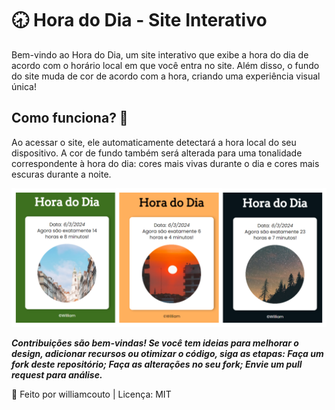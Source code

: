 # 🕣 Hora do Dia - Site Interativo 
Bem-vindo ao Hora do Dia, um site interativo que exibe a hora do dia de acordo com o horário local em que você entra no site. Além disso, o fundo do site muda de cor de acordo com a hora, criando uma experiência visual única!

## Como funciona? 🤔
Ao acessar o site, ele automaticamente detectará a hora local do seu dispositivo. A cor de fundo também será alterada para uma tonalidade correspondente à hora do dia: cores mais vivas durante o dia e cores mais escuras durante a noite.

 <img src="repo-photo.png"></img>


***Contribuições são bem-vindas! Se você tem ideias para melhorar o design, adicionar recursos ou otimizar o código, siga as etapas: Faça um fork deste repositório; Faça as alterações no seu fork; Envie um pull request para análise.***


🧠 Feito por williamcouto | Licença: MIT
